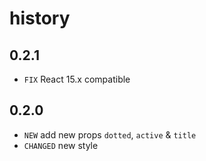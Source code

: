 # history

## 0.2.1

* `FIX` React 15.x compatible

## 0.2.0

* `NEW` add new props `dotted`, `active` & `title`
* `CHANGED` new style